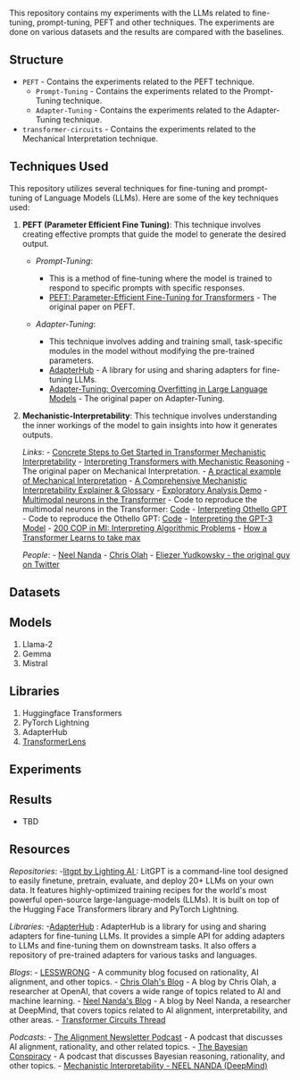 This repository contains my experiments with the LLMs related to fine-tuning, prompt-tuning, PEFT and other techniques. The experiments are done on various datasets and the results are compared with the baselines. 



## Structure
- `PEFT` - Contains the experiments related to the PEFT technique.
    - `Prompt-Tuning` - Contains the experiments related to the Prompt-Tuning technique.
    - `Adapter-Tuning` - Contains the experiments related to the Adapter-Tuning technique.
- `transformer-circuits` - Contains the experiments related to the Mechanical Interpretation technique.

## Techniques Used

This repository utilizes several techniques for fine-tuning and prompt-tuning of Language Models (LLMs). Here are some of the key techniques used:

1. **PEFT (Parameter Efficient Fine Tuning)**: This technique involves creating effective prompts that guide the model to generate the desired output.
    - _Prompt-Tuning_: 
        - This is a method of fine-tuning where the model is trained to respond to specific prompts with specific responses.
        - [PEFT: Parameter-Efficient Fine-Tuning for Transformers](https://arxiv.org/abs/2202.11688) - The original paper on PEFT.

    - _Adapter-Tuning_: 
        - This technique involves adding and training small, task-specific modules in the model without modifying the pre-trained parameters.
        - [AdapterHub](https://adapterhub.ml/) - A library for using and sharing adapters for fine-tuning LLMs.
        - [Adapter-Tuning: Overcoming Overfitting in Large Language Models](https://arxiv.org/abs/2106.04554) - The original paper on Adapter-Tuning.

2. **Mechanistic-Interpretability**: This technique involves understanding the inner workings of the model to gain insights into how it generates outputs. 

    _Links_:
        - [Concrete Steps to Get Started in Transformer Mechanistic Interpretability](https://www.neelnanda.io/mechanistic-interpretability/getting-started)
        - [Interpreting Transformers with Mechanistic Reasoning](https://arxiv.org/abs/2202.11688) - The original paper on Mechanical Interpretation.
        - [A practical example of Mechanical Interpretation](https://www.lesswrong.com/posts/CJsxd8ofLjGFxkmAP/explaining-the-transformer-circuits-framework-by-example#2__Practical_Example__Taking_the_max_with_an_attention_only_transformer)
        - [A Comprehensive Mechanistic Interpretability Explainer & Glossary](https://dynalist.io/d/n2ZWtnoYHrU1s4vnFSAQ519J)
        - [Exploratory Analysis Demo](https://github.com/neelnanda-io/TransformerLens/blob/main/demos/Exploratory_Analysis_Demo.ipynb)
        - [Multimodal neurons in the Transformer](https://colah.github.io/posts/2022-02-07-Multimodal-Neurons/)
            - Code to reproduce the multimodal neurons in the Transformer: [Code](https://github.com/openai/CLIP-featurevis)
        - [Interpreting Othello GPT](https://www.alignmentforum.org/posts/nmxzr2zsjNtjaHh7x/actually-othello-gpt-has-a-linear-emergent-world)
            - Code to reproduce the Othello GPT: [Code](https://colab.research.google.com/github/likenneth/othello_world/blob/master/Othello_GPT_Circuits.ipynb)
        - [Interpreting the GPT-3 Model](https://www.lesswrong.com/posts/7Z9vZv7Zv7Zv7Zv7Z/interpreting-gpt-3)
        - [200 COP in MI: Interpreting Algorithmic Problems](https://www.alignmentforum.org/s/yivyHaCAmMJ3CqSyj/p/ejtFsvyhRkMofKAFy)
        - [How a Transformer Learns to take max](https://colab.research.google.com/drive/1N4iPEyBVuctveCA0Zre92SpfgH6nmHXY?usp=sharing#scrollTo=1R6E8N6alBId)

    _People_:
        - [Neel Nanda](https://www.neelnanda.io/)
        - [Chris Olah](https://colah.github.io/)
        - [Eliezer Yudkowsky - the original guy on ](https://www.lesswrong.com/users/eliezer_yudkowsky)[Twitter](https://twitter.com/esyudkowsky?lang=en)


## Datasets

## Models
1. Llama-2
2. Gemma
3. Mistral

## Libraries
1. Huggingface Transformers
2. PyTorch Lightning
3. AdapterHub
4. [TransformerLens](https://github.com/neelnanda-io/TransformerLens)

## Experiments

## Results
- TBD

## Resources

_Repositories_:
    -[litgpt by Lighting AI ](https://github.com/Lightning-AI/litgpt) : LitGPT is a command-line tool designed to easily finetune, pretrain, evaluate, and deploy 20+ LLMs on your own data. It features highly-optimized training recipes for the world's most powerful open-source large-language-models (LLMs). It is built on top of the Hugging Face Transformers library and PyTorch Lightning.

_Libraries_:
    -[AdapterHub](https://adapterhub.ml/) : AdapterHub is a library for using and sharing adapters for fine-tuning LLMs. It provides a simple API for adding adapters to LLMs and fine-tuning them on downstream tasks. It also offers a repository of pre-trained adapters for various tasks and languages.

_Blogs_:
    - [LESSWRONG](https://www.lesswrong.com/) - A community blog focused on rationality, AI alignment, and other topics.
    - [Chris Olah's Blog](https://colah.github.io/) - A blog by Chris Olah, a researcher at OpenAI, that covers a wide range of topics related to AI and machine learning.
    - [Neel Nanda's Blog](https://www.neelnanda.io/) - A blog by Neel Nanda, a researcher at DeepMind, that covers topics related to AI alignment, interpretability, and other areas.
    - [Transformer Circuits Thread](https://transformer-circuits.pub/)

_Podcasts_:
    - [The Alignment Newsletter Podcast](https://anchor.fm/alignment-newsletter) - A podcast that discusses AI alignment, rationality, and other related topics.
    - [The Bayesian Conspiracy](https://thebayesianconspiracy.libsyn.com/) - A podcast that discusses Bayesian reasoning, rationality, and other topics.
    - [Mechanistic Interpretability - NEEL NANDA (DeepMind)](https://www.youtube.com/watch?v=_Ygf0GnlwmY)